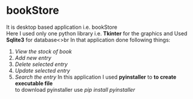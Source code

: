 # bookStore
 It is desktop based application i.e. bookStore<br>
 Here I used only one python library i.e. <b>Tkinter</b> for the graphics and 
 Used <b>Sqlite3</b> for database<>br
 In that application done following things:
 1. <i>View the stock of book</i>
 2. <i>Add new entry</i>
 3. <i>Delete selected entry</i>
 4. <i>Update selected entry</i>
 5. <i>Search the entry</i>
 In this application I used <b>pyinstaller</b> to <b>to create executable file</b><br>
 to download pyinstaller use <i>pip install pyinstaller</i>
